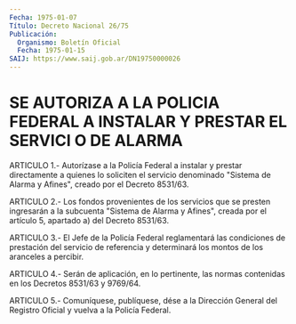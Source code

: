 ```yaml
---
Fecha: 1975-01-07
Título: Decreto Nacional 26/75
Publicación:
  Organismo: Boletín Oficial
  Fecha: 1975-01-15
SAIJ: https://www.saij.gob.ar/DN19750000026
---
```

# SE AUTORIZA A LA POLICIA FEDERAL A INSTALAR Y PRESTAR EL SERVICI O DE ALARMA

<a id="1"></a>
ARTICULO  1.-  Autorízase  a  la  Policía Federal a instalar y prestar directamente a quienes lo soliciten  el servicio denominado "Sistema  de  Alarma  y  Afines",  creado  por el Decreto  8531/63.

<a id="2"></a>
ARTICULO  2.-  Los fondos provenientes de los servicios que se presten ingresarán a  la  subcuenta  "Sistema  de Alarma y Afines", creada  por  el  artículo  5,  apartado  a)  del  Decreto  8531/63.

<a id="3"></a>
ARTICULO  3.-  El  Jefe de la Policía Federal reglamentará las condiciones de prestación  del servicio de referencia y determinará los montos de los aranceles a percibir.

<a id="4"></a>
ARTICULO 4.- Serán de aplicación, en lo pertinente, las normas contenidas en los Decretos 8531/63 y 9769/64.

<a id="5"></a>
ARTICULO  5.-  Comuníquese,  publíquese,  dése  a la Dirección General  del  Registro  Oficial  y  vuelva  a  la  Policía Federal.